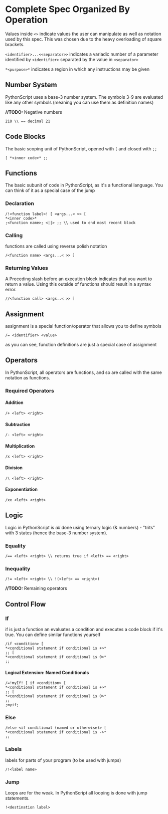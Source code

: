 # Complete Spec Organized By Operation

Values inside `<>` indicate values the user can manipulate as well as notation used by this spec. This was chosen due to the heavy overloading of square brackets.

`<identifier>...<<separator>>` indicates a variadic number of a parameter identified by `<identifier>` separated by the value in `<separator>`

`*<purpose>*` indicates a region in which any instructions may be given

## Number System

PythonScript uses a base-3 number system. The symbols 3-9 are evaluated like any other symbols (meaning you can use them as definition names)

**//TODO:** Negative numbers

```PythonScript
210 \\ == decimal 21
```

## Code Blocks

The basic scoping unit of PythonScript, opened with `[` and closed with `;;`

```PythonScript
[ *<inner code>* ;;
```

## Functions

The basic subunit of code in PythonScript, as it's a functional language. You can think of it as a special case of the jump

### Declaration

```PythonScript
/!<function label>! [ <args...< >> [
*<inner code>*
;<function name>; <||> ;; \\ used to end most recent block
```

### Calling

functions are called using reverse polish notation

```PythonScript
/<function name> <args...< >> ]
```

### Returning Values

A Preceding slash before an execution block indicates that you want to return a value. Using this outside of functions should result in a syntax error.

```PythonScript
//<function call> <args..< >> ]
```

## Assignment

assignment is a special function/operator that allows you to define symbols

```PythonScript
/= <identifier> <value>
```

as you can see, function definitions are just a special case of assignment

## Operators

In PythonScript, all operators are functions, and so are called with the same notation as functions.

### Required Operators

#### Addition

```PythonScript
/+ <left> <right>
```

#### Subtraction

```PythonScript
/- <left> <right>
```

#### Multiplication

```PythonScript
/x <left> <right>
```

#### Division

```PythonScript
/\ <left> <right>
```

#### Exponentiation

[//]: # (TODO: add "variadic" exponentiation operator to spec)

```PythonScript
/xx <left> <right>
```

## Logic

Logic in PythonScript is *all* done using ternary logic (& numbers) - "trits" with 3 states (hence the base-3 number system).

### Equality

```PythonScript
/== <left> <right> \\ returns true if <left> == <right>
```

### Inequality

[FIXME]: # (Might need to change based off how NOT is implemented)

```PythonScript
/!= <left> <right> \\ !(<left> == <right>) 
```

**//TODO:** Remaining operators

[//]: https://hackaday.io/project/164907-ternary-computing-menagerie/log/162816-tritwise-operations-and-eating-crow (This might be a good reference)

## Control Flow

### If

if is just a function an evaluates a condition and executes a code block if it's true. You can define similar functions yourself 

```PythonScript
/if <condition> [
*<conditional statement if conditional is +>*
;; [
*<conditional statement if conditional is 0>*
;;
```

#### Logical Extension: Named Conditionals

[//]: # (Not needed?)

```PythonScript
/=!myIf! [ if <condition> [
*<conditional statement if conditional is +>*
;; [
*<conditional statement if conditional is 0>*
;;
;myif;
```

### Else

```PythonScript
/else <if conditional (named or otherwise)> [
*<conditional statement if conditional is ->*
;;
```

### Labels

labels for parts of your program (to be used with jumps)

```PythonScript
/!<label name>
```

### Jump

Loops are for the weak. In PythonScript all looping is done with jump statements.

```PythonScript
!<destination label>
```
